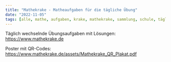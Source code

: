 ```yaml
---
title: "Mathekrake - Matheaufgaben für die tägliche Übung"
date: "2022-11-05"
tags: [alle, mathe, aufgaben, krake, mathekrake, sammlung, schule, tägliche_aufgaben, übung, täglich, daily, bruch, brüche, grundrechenarten, potenz, wurzel, term, gleichung, prozent, ausklammern, ausmultiplizieren, binomische_formeln]
---
```


Täglich wechselnde Übungsaufgaben mit Lösungen: https://www.mathekrake.de

Poster mit QR-Codes:  https://www.mathekrake.de/assets/Mathekrake_QR_Plakat.pdf